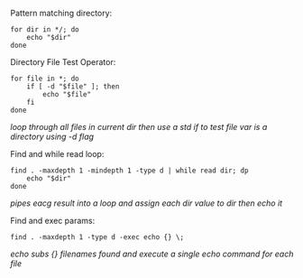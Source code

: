 Pattern matching directory:
```
for dir in */; do
	echo "$dir"
done
```

Directory File Test Operator:
```
for file in *; do
	if [ -d "$file" ]; then
		echo "$file"
	fi
done
```
*loop through all files in current dir then use a std if to test file var is a directory using -d flag*

Find and while read loop:
```
find . -maxdepth 1 -mindepth 1 -type d | while read dir; dp
	echo "$dir"
done
```
*pipes eacg result into a loop and assign each dir value to dir then echo it*

Find and exec params:
```
find . -maxdepth 1 -type d -exec echo {} \;
```
*echo subs {} filenames found and execute a single echo command for each file*